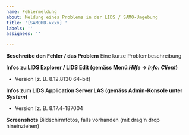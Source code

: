 ```yaml
---
name: Fehlermeldung
about: Meldung eines Problems in der LIDS / SAMO-Umgebung
title: '[SAMOHD-xxxx] '
labels: ''
assignees: ''

---
```


**Beschreibe den Fehler / das Problem**
Eine kurze Problembeschreibung

**Infos zu LIDS Explorer / LIDS Edit (gemäss Menü _Hilfe -> Info: Client_)**
 - Version [z. B. 8.12.8130 64-bit]

**Infos zum LIDS Application Server LAS (gemäss Admin-Konsole unter _System_)**
- Version [z. B. 8.17.4-187004

**Screenshots**
Bildschirmfotos, falls vorhanden (mit drag'n drop hineinziehen)
